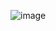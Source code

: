 ![image](https://user-images.githubusercontent.com/26064875/209873532-9b5c3a0e-f5a5-449a-b99e-661a7125fa7a.png)

